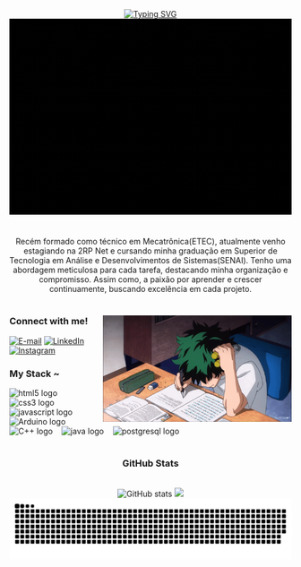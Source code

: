 <div align="center">
  <a href="https://git.io/typing-svg">
    <img src="https://readme-typing-svg.demolab.com?font=Fira+Code&weight=500&size=22&pause=1000&color=09FE00&center=true&vCenter=true&random=false&width=524&lines=%E2%8A%B9+Welcome+to+my+profile!+%CB%99%E1%B5%95%CB%99+%E2%8A%B9+" alt="Typing SVG">
  </a>
</div>

<img align="center" alt="" src="./src/channel.gif" style="height: 350px; width: 1050px;">


#

<p align="center">Recém formado como técnico em Mecatrônica(ETEC), atualmente venho estagiando na 2RP Net e cursando minha graduação em Superior de Tecnologia em Análise e Desenvolvimentos de Sistemas(SENAI). Tenho uma abordagem meticulosa para cada tarefa, destacando minha organização e compromisso. Assim como, a paixão por aprender e crescer continuamente, buscando excelência em cada projeto.
  
#

<img align="right" alt="" height="190px" src="./src/study.gif">

<h3 align="left">Connect with me!</h3>

[![E-mail](https://img.shields.io/badge/-Email-000?style=for-the-badge&logo=microsoft-outlook&logoColor=09FE00&color:FFF)](mailto:pablo.domsanches@gmail.com)
[![LinkedIn](https://img.shields.io/badge/-LinkedIn-000?style=for-the-badge&logo=linkedin&logoColor=09FE00&color:FFF)](www.linkedin.com/in/pablo-sanches-a3a691304/)
[![Instagram](https://img.shields.io/badge/-Instagram-000?style=for-the-badge&logo=instagram&logoColor=09FE00&color:FFF)](www.instagram.com/pablow_domingues/)


<h3 align="left">My Stack ~</h3>

<div align="left">
  <img src="https://cdn.jsdelivr.net/gh/devicons/devicon/icons/html5/html5-original.svg" height="25" alt="html5 logo"  />
  <img width="8" />
  <img src="https://cdn.jsdelivr.net/gh/devicons/devicon/icons/css3/css3-original.svg" height="25" alt="css3 logo"  />
  <img width="8" />
  <img src="https://cdn.jsdelivr.net/gh/devicons/devicon/icons/javascript/javascript-plain.svg" height="25" alt="javascript logo"  />

   <img width="8" />
   <img src="https://cdn.jsdelivr.net/gh/devicons/devicon/icons/arduino/arduino-original.svg" height="25" alt="Arduino logo" />
  
  <img width="8" />
  <img src="https://cdn.jsdelivr.net/gh/devicons/devicon/icons/cplusplus/cplusplus-plain.svg" height="25" alt="C++ logo" />
  
  <img width="8" />
  <img src="https://cdn.jsdelivr.net/gh/devicons/devicon/icons/java/java-original.svg" height="25" alt="java logo"  />
  <img width="8" />
  <img src="https://cdn.jsdelivr.net/gh/devicons/devicon/icons/postgresql/postgresql-original.svg" height="25" alt="postgresql logo"  />
</div>

#

<div style="text-align: center;" align="center">
  <h3> GitHub Stats </h3>
  <br>
  <img src="https://github-readme-stats-git-masterrstaa-rickstaa.vercel.app/api?username=Domingueszz&hide_title=true&show_icons=true&include_all_commits=false&count_private=true&line_height=25&hide=issues&bg_color=000&title_color=09FE00&text_color=FFF&border_radius=3&border_color=09FE00&icon_color=09FE00&theme=jolly" alt="GitHub stats" style="height: 150px;>

<a href="https://github.com/Domingueszz/github-readme-stats">
 <img src="https://github-readme-stats.vercel.app/api/top-langs/?username=Domingueszz&layout=compact&theme=radical&card_width=400&langs_count=10&bg_color=00000000&border_color=09FE00&title_color=00FF00&icon_color=00FF00" style="height: 150px; />

  </a>
</div>



#

<picture align="center">
  <source media="(prefers-color-scheme: dark)" srcset="https://raw.githubusercontent.com/Domingueszz/Domingueszz/output/github-contribution-grid-snake-dark.svg">
  <source media="(prefers-color-scheme: light)" srcset="https://raw.githubusercontent.com/Domingueszz/Domingueszz/output/github-contribution-grid-snake-dark.svg">
  <img align="center" alt="github contribution grid snake animation" src="https://raw.githubusercontent.com/Domingueszz/Domingueszz/output/github-contribution-grid-snake.svg">
</picture>

